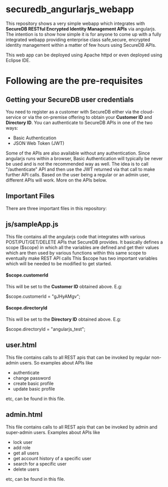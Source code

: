 # securedb_angurlarjs_webapp

This repository shows a very simple webapp which integrates with **SecureDB RESTful Encrypted Identity Management APIs** via angularjs. The intention is to show how simple it is for anyone to come up with a fully integrated webapp providing enterprise class safe,secure, encrypted identity management within a matter of few hours using SecureDB APIs.

This web app can be deployed using Apache httpd or even deployed using Eclipse IDE.

# Following are the pre-requisites

## Getting your SecureDB user credentials
You need to register as a customer with SecureDB either via the cloud-service or via the on-premise offering to obtain your **Customer ID** and **Directory ID**. You can authenticate to SecureDB APIs in one of the two ways:

* Basic Authentication
* JSON Web Token (JWT)

Some of the APIs are also available without any authentication. Since angularjs runs within a browser, Basic Authentication will typically be never be used and is not the recommended way as well. The idea is to call "/authenticate" API and then use the JWT returned via that call to make further API calls. Based on the user being a regular or an admin user, different APIs will work. More on the APIs below.

## Important Files

There are three important files in this repository:

## js/sampleApp.js

This file contains all the angularjs code that integrates with various POST/PUT/GET/DELETE APIs that SecureDB provides. It basically defines a scope ($scope) in which all the variables are defined and get their values which are then used by various functions within this same scope to eventually make REST API calls
This $scope has two important variables which will be needed to be modified to get started.

#### $scope.customerId 

This will be set to the **Customer ID** obtained above. E.g:

$scope.customerId = "gJHyAMgv";

#### $scope.directoryId

This will be set to the **Directory ID** obtained above. E.g:

$scope.directoryId = "angularjs_test";

## user.html

This file contains calls to all REST apis that can be invoked by regular non-admin users. So examples about APIs like

* authenticate
* change password
* create basic profile
* update basic profile

etc, can be found in this file.

## admin.html

This file contains calls to all REST apis that can be invoked by admin and super-admin users. Examples about APIs like

* lock user
* add role
* get all users
* get account history of a specific user
* search for a specific user
* delete users

etc, can be found in this file. 
